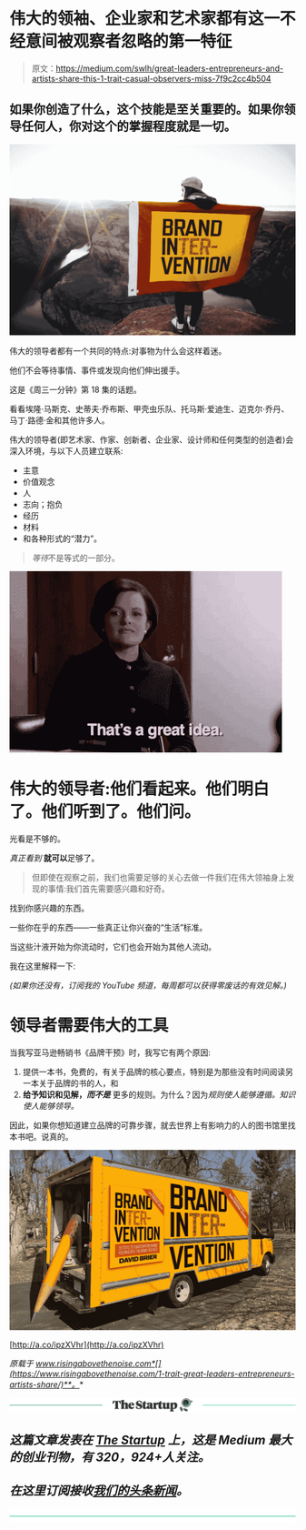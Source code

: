 # 伟大的领袖、企业家和艺术家都有这一不经意间被观察者忽略的第一特征

> 原文：<https://medium.com/swlh/great-leaders-entrepreneurs-and-artists-share-this-1-trait-casual-observers-miss-7f9c2cc4b504>

## 如果你创造了什么，这个技能是至关重要的。如果你领导任何人，你对这个的掌握程度就是一切。

![](img/eb8acae9ff0523c10f075b6f90ada2b6.png)

伟大的领导者都有一个共同的特点:对事物为什么会这样着迷。

他们不会等待事情、事件或发现向他们伸出援手。

这是《周三一分钟》第 18 集的话题。

看看埃隆·马斯克、史蒂夫·乔布斯、甲壳虫乐队、托马斯·爱迪生、迈克尔·乔丹、马丁·路德·金和其他许多人。

伟大的领导者(即艺术家、作家、创新者、企业家、设计师和任何类型的创造者)会深入环境，与以下人员建立联系:

*   主意
*   价值观念
*   人
*   志向；抱负
*   经历
*   材料
*   和各种形式的“潜力”。

> *等待*不是等式的一部分。

![](img/8095ba3f01e19bc598e65c60ceeb7250.png)

# 伟大的领导者:他们看起来。他们明白了。他们听到了。他们问。

光看是不够的。

*真正看到* **就可以**足够了。

> 但即使在观察之前，我们也需要足够的关心去做一件我们在伟大领袖身上发现的事情:我们首先需要感兴趣和好奇。

找到你感兴趣的东西。

一些你在乎的东西——一些真正让你兴奋的“生活”标准。

当这些汁液开始为你流动时，它们也会开始为其他人流动。

我在这里解释一下:

*(如果你还没有，订阅我的 YouTube 频道，每周都可以获得零废话的有效见解。)*

# 领导者需要伟大的工具

当我写亚马逊畅销书《品牌干预》时，我写它有两个原因:

1.  提供一本书，免费的，有关于品牌的核心要点，特别是为那些没有时间阅读另一本关于品牌的书的人，和
2.  **给予知识和见解，*而不是*** 更多的规则。为什么？因为*规则使人能够遵循。知识使人能够领导。*

因此，如果你想知道建立品牌的可靠步骤，就去世界上有影响力的人的图书馆里找本书吧。说真的。

![](img/c41cdb7f9a88007360f8a39c283e322b.png)

[http://a.co/ipzXVhr](http://a.co/ipzXVhr)

*原载于 www.risingabovethenoise.com*[](https://www.risingabovethenoise.com/1-trait-great-leaders-entrepreneurs-artists-share/)**。**

*[![](img/308a8d84fb9b2fab43d66c117fcc4bb4.png)](https://medium.com/swlh)*

## *这篇文章发表在 [The Startup](https://medium.com/swlh) 上，这是 Medium 最大的创业刊物，有 320，924+人关注。*

## *在这里订阅接收[我们的头条新闻](http://growthsupply.com/the-startup-newsletter/)。*

*[![](img/b0164736ea17a63403e660de5dedf91a.png)](https://medium.com/swlh)*
